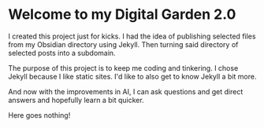 # Welcome to my Digital Garden 2.0
I created this project just for kicks. I had the idea of publishing selected files from my Obsidian directory using Jekyll. Then turning said directory of selected posts into a subdomain.

The purpose of this project is to keep me coding and tinkering. I chose Jekyll because I like static sites. I'd like to also get to know Jekyll a bit more.

And now with the improvements in AI, I can ask questions and get direct answers and hopefully learn a bit quicker.

Here goes nothing!